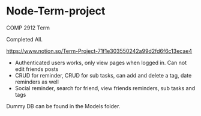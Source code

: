# Node-Term-project
COMP 2912 Term 

Completed All.

https://www.notion.so/Term-Project-71f1e303550242a99d2fd6f6c13ecae4

- Authenticated users works, only view pages when logged in. Can not edit friends posts
- CRUD for reminder, CRUD for sub tasks, can add and delete a tag, date reminders as well
- Social reminder, search for friend, view friends reminders, sub tasks and tags

Dummy DB can be found in the Models folder.
